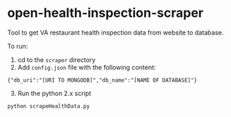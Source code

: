 open-health-inspection-scraper
==============================

Tool to get VA restaurant health inspection data from website to database.

To run:
1. cd to the `scraper` directory
2. Add `config.json` file with the following content:
```
{"db_uri":"[URI TO MONGODB]","db_name":"[NAME OF DATABASE]"}
```
3. Run the python 2.x script
```
python scrapeHealthData.py
```
